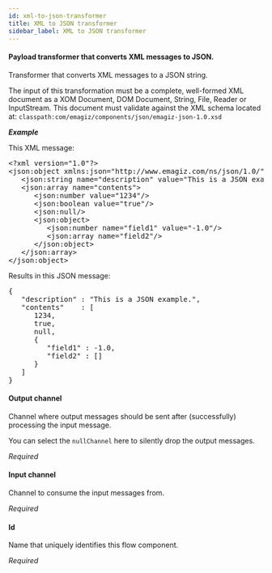 ```yaml
---
id: xml-to-json-transformer
title: XML to JSON transformer
sidebar_label: XML to JSON transformer
---
```

#### Payload transformer that converts XML messages to JSON.
Transformer that converts XML messages to a JSON string.

The input of this transformation must be a complete, well-formed XML document as a XOM Document, DOM Document, String, File, Reader or InputStream. This document must validate against the XML schema located at:
<code>classpath:com/emagiz/components/json/emagiz-json-1.0.xsd</code>

<b><i>Example</i></b>

This XML message:
<pre>
&lt;?xml version="1.0"?&gt;
&lt;json:object xmlns:json="http://www.emagiz.com/ns/json/1.0/"&gt;
   &lt;json:string name="description" value="This is a JSON example."/&gt;
   &lt;json:array name="contents"&gt;
      &lt;json:number value="1234"/&gt;
      &lt;json:boolean value="true"/&gt;
      &lt;json:null/&gt;
      &lt;json:object&gt;
         &lt;json:number name="field1" value="-1.0"/&gt;
         &lt;json:array name="field2"/&gt;
      &lt;/json:object&gt;
   &lt;/json:array&gt;
&lt;/json:object&gt;
</pre>

Results in this JSON message:
<pre>
{
   "description" : "This is a JSON example.",
   "contents"    : [
      1234,
      true,
      null,
      {
         "field1" : -1.0,
         "field2" : []
      }
   ]
}
</pre>

#### Output channel
Channel where output messages should be sent after (successfully) processing the input message.

You can select the <code>nullChannel</code> here to silently drop the output messages.

<i>Required</i>

#### Input channel
Channel to consume the input messages from.

<i>Required</i>

#### Id
Name that uniquely identifies this flow component.

<i>Required</i>

